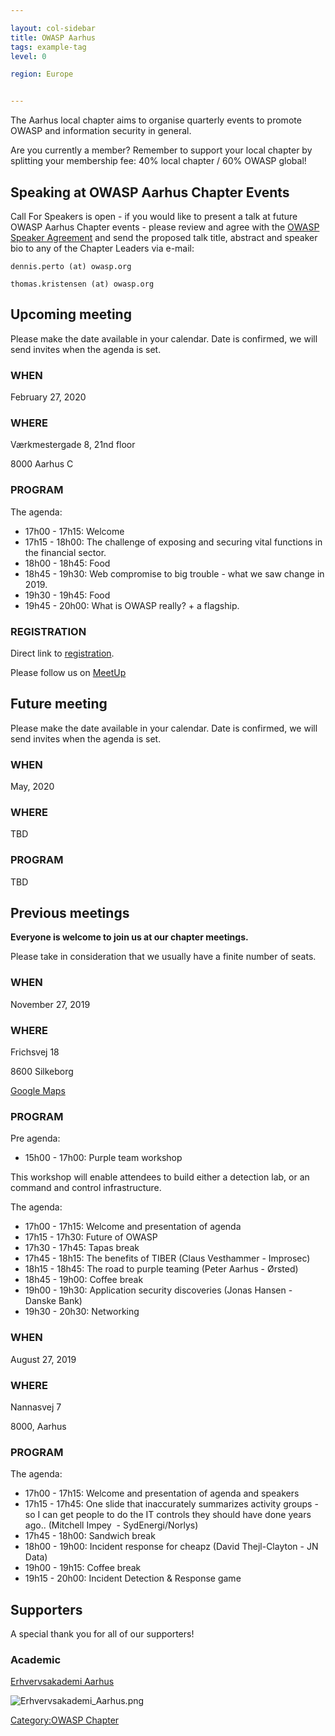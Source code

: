 ```yaml
---

layout: col-sidebar
title: OWASP Aarhus
tags: example-tag
level: 0

region: Europe


---
```

The Aarhus local chapter aims to organise quarterly events to promote
OWASP and information security in general.

Are you currently a member? Remember to support your local chapter by
splitting your membership fee: 40% local chapter / 60% OWASP global!

## Speaking at OWASP Aarhus Chapter Events

Call For Speakers is open - if you would like to present a talk at
future OWASP Aarhus Chapter events - please review and agree with
the [OWASP Speaker Agreement](Speaker_Agreement ) and send
the proposed talk title, abstract and speaker bio to any of the Chapter
Leaders via e-mail:

`dennis.perto (at) owasp.org`

`thomas.kristensen (at) owasp.org`

## Upcoming meeting

Please make the date available in your calendar. Date is confirmed, we
will send invites when the agenda is set.

### WHEN

February 27, 2020

### WHERE

Værkmestergade 8, 21nd floor

8000 Aarhus C

### PROGRAM

The agenda:
  - 17h00 - 17h15: Welcome
  - 17h15 - 18h00: The challenge of exposing and securing vital functions in the financial sector.
  - 18h00 - 18h45: Food
  - 18h45 - 19h30: Web compromise to big trouble - what we saw change in 2019.
  - 19h30 - 19h45: Food
  - 19h45 - 20h00: What is OWASP really? + a flagship.

### REGISTRATION

Direct link to [registration](https://www.meetup.com/OWASP-Aarhus-Chapter/events/268084665/).

Please follow us on [MeetUp](https://www.meetup.com/OWASP-Aarhus-Chapter/)

## Future meeting

Please make the date available in your calendar. Date is confirmed, we
will send invites when the agenda is set.

### WHEN

May, 2020

### WHERE

TBD

### PROGRAM

TBD

## Previous meetings

**Everyone is welcome to join us at our chapter meetings.**

Please take in consideration that we usually have a finite number of
seats.

### WHEN

November 27, 2019

### WHERE

Frichsvej 18

8600 Silkeborg

[Google Maps](https://goo.gl/maps/QQkSUGH8kLhr1Vnr9)

### PROGRAM

Pre agenda:

  - 15h00 - 17h00: Purple team workshop

This workshop will enable attendees to build either a detection lab, or
an command and control infrastructure.

The agenda:

  - 17h00 - 17h15: Welcome and presentation of agenda
  - 17h15 - 17h30: Future of OWASP
  - 17h30 - 17h45: Tapas break
  - 17h45 - 18h15: The benefits of TIBER (Claus Vesthammer - Improsec)
  - 18h15 - 18h45: The road to purple teaming (Peter Aarhus - Ørsted)
  - 18h45 - 19h00: Coffee break
  - 19h00 - 19h30: Application security discoveries (Jonas Hansen -
    Danske Bank)
  - 19h30 - 20h30: Networking
  
### WHEN

August 27, 2019

### WHERE

Nannasvej 7

8000, Aarhus

### PROGRAM

The agenda:

  - 17h00 - 17h15: Welcome and presentation of agenda and speakers
  - 17h15 - 17h45: One slide that inaccurately summarizes activity groups - so I can get people to do the IT controls they should have done years ago.. (Mitchell Impey  - SydEnergi/Norlys)
  - 17h45 - 18h00: Sandwich break
  - 18h00 - 19h00: Incident response for cheapz (David Thejl-Clayton - JN Data)
  - 19h00 - 19h15: Coffee break
  - 19h15 - 20h00: Incident Detection & Response game

## Supporters

A special thank you for all of our supporters!

### Academic

[Erhvervsakademi Aarhus](https://www.eaaa.dk)

![Erhvervsakademi_Aarhus.png](Erhvervsakademi_Aarhus.png
"Erhvervsakademi_Aarhus.png")

[Category:OWASP Chapter](Category:OWASP_Chapter )
